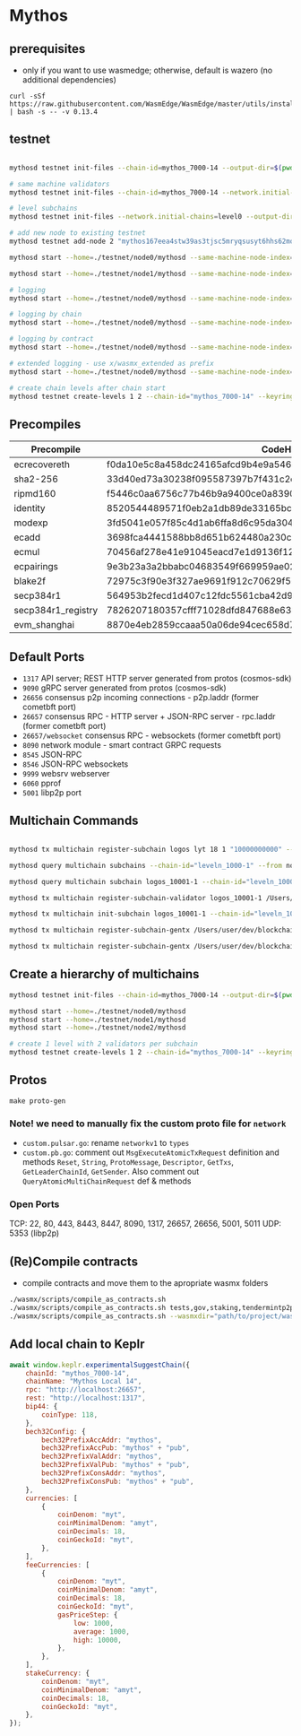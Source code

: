 # Mythos

## prerequisites

* only if you want to use wasmedge; otherwise, default is wazero (no additional dependencies)

```
curl -sSf https://raw.githubusercontent.com/WasmEdge/WasmEdge/master/utils/install.sh | bash -s -- -v 0.13.4
```

## testnet

```bash

mythosd testnet init-files --chain-id=mythos_7000-14 --output-dir=$(pwd)/testnet --v=1 --keyring-backend=test --minimum-gas-prices="1000amyt" --nocors --libp2p --min-level-validators 2

# same machine validators
mythosd testnet init-files --chain-id=mythos_7000-14 --network.initial-chains=level0,mythos --output-dir=$(pwd)/testnet --v=2 --keyring-backend=test --minimum-gas-prices="1000amyt" --same-machine=true --nocors --libp2p --min-level-validators=2 --enable-eid=false

# level subchains
mythosd testnet init-files --network.initial-chains=level0 --output-dir=$(pwd)/testnet --v=2 --keyring-backend=test --minimum-gas-prices="1000amyt" --same-machine=true --nocors --libp2p --min-level-validators=2 --enable-eid=false

# add new node to existing testnet
mythosd testnet add-node 2 "mythos167eea4stw39as3tjsc5mryqsusyt6hhs62mq07@/ip4/127.0.0.1/tcp/5001/p2p/12D3KooWAcvC67ydPNLzd7jsnKr47yngw6H5rVr86etnySDd9aXP" --network.initial-chains=mythos --chain-id=mythos_7000-14 --output-dir=$(pwd)/testnet --keyring-backend=test --minimum-gas-prices="1000amyt" --same-machine=true --nocors --libp2p

mythosd start --home=./testnet/node0/mythosd --same-machine-node-index=0

mythosd start --home=./testnet/node1/mythosd --same-machine-node-index=1

# logging
mythosd start --home=./testnet/node0/mythosd --same-machine-node-index=0 --log_level="x/wasmx:debug,*:info"

# logging by chain
mythosd start --home=./testnet/node0/mythosd --same-machine-node-index=0 --log_level="x/wasmx_mythos_7000-14:debug,*:info"

# logging by contract
mythosd start --home=./testnet/node0/mythosd --same-machine-node-index=0 --log_level="x/wasmx_mythos_7000-14_mythos1qqqqqqqqqqqqqqqqqqqqqqqqqqqqqqzp0fe53n:debug,*:info"

# extended logging - use x/wasmx_extended as prefix
mythosd start --home=./testnet/node0/mythosd --same-machine-node-index=0 --log_level="x/wasmx_mythos_7000-14_mythos1qqqqqqqqqqqqqqqqqqqqqqqqqqqqqqzp0fe53n:debug,x/wasmx_extended_mythos_7000-14_mythos1qqqqqqqqqqqqqqqqqqqqqqqqqqqqqqzp0fe53n:debug,*:info"

# create chain levels after chain start
mythosd testnet create-levels 1 2 --chain-id="mythos_7000-14" --keyring-backend test --home ./testnet

```

## Precompiles

| Precompile         | CodeHash     | address    |
|--------------------|--------------|------------|
| ecrecovereth | f0da10e5c8a458dc24165afcd9b4e9a546b764a29388f382d336a4fcb9cd6263 | 0x000000000000000000000000000000000000000000000000000000000000001f |
| sha2-256     | 33d40ed73a30238f095587397b7f431c2ed0e893c08e759dcd36d82d51cf78a1 | 0x0000000000000000000000000000000000000000000000000000000000000002 |
| ripmd160     | f5446c0aa6756c77b46b9a9400ce0a83907b5ef3bbc855e43ea1e405f5b9fc21 | 0x0000000000000000000000000000000000000000000000000000000000000003 |
| identity     | 8520544489571f0eb2a1db89de33165bc7165572ce7fc075f3cc8bb52948f529 | 0x0000000000000000000000000000000000000000000000000000000000000004 |
| modexp       | 3fd5041e057f85c4d1ab6ffa8d6c95da30496efd043095e80043e81f1739724f | 0x0000000000000000000000000000000000000000000000000000000000000005 |
| ecadd        | 3698fca4441588bb8d651b624480a230c3d70fc096d473c4a5833c3f3c552cc3 | 0x0000000000000000000000000000000000000000000000000000000000000006 |
| ecmul        | 70456af278e41e91045eacd7e1d9136f12676f614c2aac5623e6c7b4fd8d2f47 | 0x0000000000000000000000000000000000000000000000000000000000000007 |
| ecpairings   | 9e3b23a3a2bbabc04683549f669959ae029f894e35e00b0f7cb6b1eb88184859 | 0x0000000000000000000000000000000000000000000000000000000000000008 |
| blake2f      | 72975c3f90e3f327ae9691f912c70629f56af571d82b1a6ec80f1d40f5b93c8c | 0x0000000000000000000000000000000000000000000000000000000000000009 |
| secp384r1    | 564953b2fecd1d407c12fdc5561cba42d943875f5052a9fdae07867f1503e425 | 0x0000000000000000000000000000000000000000000000000000000000000020 |
| secp384r1_registry | 7826207180357cfff71028dfd847688e6379cfaac6f8f7d5624bd801fb99111f | 0x0000000000000000000000000000000000000000000000000000000000000021 |
| evm_shanghai | 8870e4eb2859ccaaa50a06de94cec658d78617df336a8ec29f0a5c9f29bf975a | 0x0000000000000000000000000000000000000000000000000000000000000023 |

## Default Ports

* `1317` API server; REST HTTP server generated from protos (cosmos-sdk)
* `9090` gRPC server generated from protos (cosmos-sdk)
* `26656` consensus p2p incoming connections - p2p.laddr (former cometbft port)
* `26657` consensus RPC - HTTP server + JSON-RPC server - rpc.laddr (former cometbft port)
* `26657/websocket` consensus RPC - websockets (former cometbft port)
* `8090` network module - smart contract GRPC requests
* `8545` JSON-RPC
* `8546` JSON-RPC websockets
* `9999` websrv webserver
* `6060` pprof
* `5001` libp2p port

## Multichain Commands

```bash

mythosd tx multichain register-subchain logos lyt 18 1 "10000000000" --chain-id="leveln_1000-1" --from node0 --keyring-backend test --home ./testnet/node0/mythosd --fees 200000000000alvl --gas 90000000 --yes --log_level trace --trace

mythosd query multichain subchains --chain-id="leveln_1000-1" --from node0 --keyring-backend test --home ./testnet/node0/mythosd

mythosd query multichain subchain logos_10001-1 --chain-id="leveln_1000-1" --from node0 --keyring-backend test --home ./testnet/node0/mythosd

mythosd tx multichain register-subchain-validator logos_10001-1 /Users/user/dev/blockchain/wasmx-tests/validator_lvl.json --chain-id="leveln_1000-1" --from node0 --keyring-backend test --home ./testnet/node0/mythosd --fees 200000000000alvl --gas 90000000 --yes --log_level trace --trace

mythosd tx multichain init-subchain logos_10001-1 --chain-id="leveln_1000-1" --from node0 --keyring-backend test --home ./testnet/node0/mythosd --fees 200000000000alvl --gas 90000000 --yes --log_level trace --trace

```

```bash
mythosd tx multichain register-subchain-gentx /Users/user/dev/blockchain/wasmx-tests/validator_lvl.json --chain-id="level0_1000-1" --from node0 --keyring-backend test --home ./testnet/node0/mythosd --fees 200000000000alvl --gas 90000000 --yes --log_level trace --trace

mythosd tx multichain register-subchain-gentx /Users/user/dev/blockchain/wasmx-tests/validator_lvl2.json --chain-id="level0_1000-1" --from node1 --keyring-backend test --home ./testnet/node1/mythosd --fees 200000000000alvl --gas 90000000 --yes --log_level trace --trace
```

## Create a hierarchy of multichains

```bash
mythosd testnet init-files --chain-id=mythos_7000-14 --output-dir=$(pwd)/testnet --v=3 --keyring-backend=test --minimum-gas-prices="1000amyt" --same-machine=true --nocors --libp2p --min-level-validators=2 --enable-eid=false

mythosd start --home=./testnet/node0/mythosd
mythosd start --home=./testnet/node1/mythosd
mythosd start --home=./testnet/node2/mythosd

# create 1 level with 2 validators per subchain
mythosd testnet create-levels 1 2 --chain-id="mythos_7000-14" --keyring-backend test --home ./testnet

```

## Protos

```
make proto-gen
```

### Note! we need to manually fix the custom proto file for `network`

* `custom.pulsar.go`: rename `networkv1` to `types`
* `custom.pb.go`: comment out `MsgExecuteAtomicTxRequest` definition and methods `Reset`, `String`, `ProtoMessage`, `Descriptor`, `GetTxs`, `GetLeaderChainId`, `GetSender`. Also comment out `QueryAtomicMultiChainRequest` def & methods

### Open Ports

TCP: 22, 80, 443, 8443, 8447, 8090, 1317, 26657, 26656, 5001, 5011
UDP: 5353 (libp2p)

## (Re)Compile contracts

* compile contracts and move them to the apropriate wasmx folders

```bash
./wasmx/scripts/compile_as_contracts.sh
./wasmx/scripts/compile_as_contracts.sh tests,gov,staking,tendermintp2p
./wasmx/scripts/compile_as_contracts.sh --wasmxdir="path/to/project/wasmx" --contractsdir="path/to/project/wasmx-as-contracts"
```

## Add local chain to Keplr

```js
await window.keplr.experimentalSuggestChain({
    chainId: "mythos_7000-14",
    chainName: "Mythos Local 14",
    rpc: "http://localhost:26657",
    rest: "http://localhost:1317",
    bip44: {
        coinType: 118,
    },
    bech32Config: {
        bech32PrefixAccAddr: "mythos",
        bech32PrefixAccPub: "mythos" + "pub",
        bech32PrefixValAddr: "mythos",
        bech32PrefixValPub: "mythos" + "pub",
        bech32PrefixConsAddr: "mythos",
        bech32PrefixConsPub: "mythos" + "pub",
    },
    currencies: [
        {
            coinDenom: "myt",
            coinMinimalDenom: "amyt",
            coinDecimals: 18,
            coinGeckoId: "myt",
        },
    ],
    feeCurrencies: [
        {
            coinDenom: "myt",
            coinMinimalDenom: "amyt",
            coinDecimals: 18,
            coinGeckoId: "myt",
            gasPriceStep: {
                low: 1000,
                average: 1000,
                high: 10000,
            },
        },
    ],
    stakeCurrency: {
        coinDenom: "myt",
        coinMinimalDenom: "amyt",
        coinDecimals: 18,
        coinGeckoId: "myt",
    },
});
```
